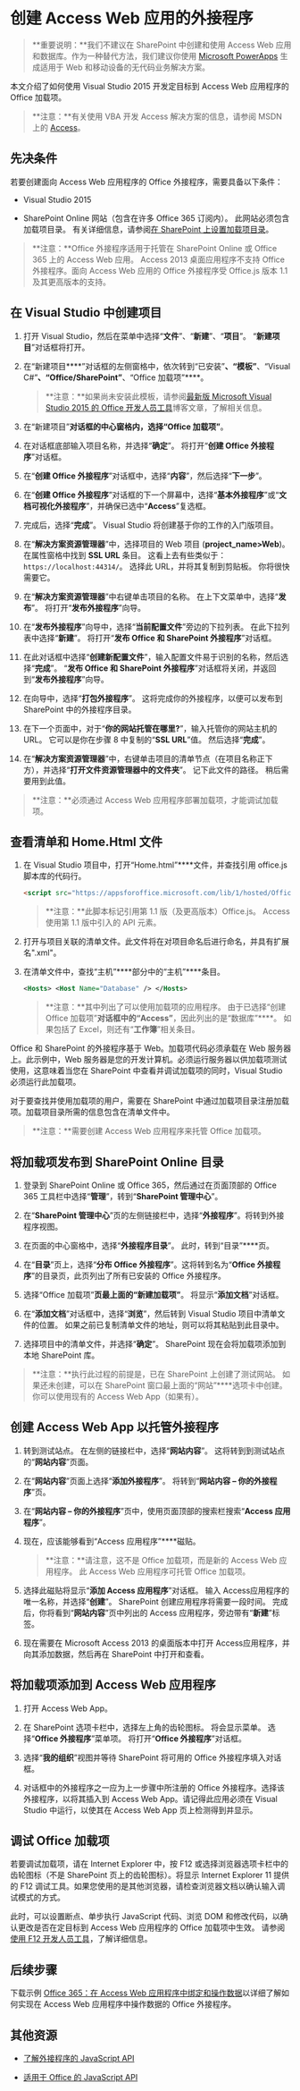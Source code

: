 # <a name="create-add-ins-for-access-web-apps"></a>创建 Access Web 应用的外接程序

>**重要说明：**我们不建议在 SharePoint 中创建和使用 Access Web 应用和数据库。作为一种替代方法，我们建议你使用 [Microsoft PowerApps](https://powerapps.microsoft.com/) 生成适用于 Web 和移动设备的无代码业务解决方案。

本文介绍了如何使用 Visual Studio 2015 开发定目标到 Access Web 应用程序的 Office 加载项。

>**注意：**有关使用 VBA 开发 Access 解决方案的信息，请参阅 MSDN 上的 [Access](https://msdn.microsoft.com/zh-cn/library/fp179695.aspx)。

## <a name="prerequisites"></a>先决条件

若要创建面向 Access Web 应用程序的 Office 外接程序，需要具备以下条件：

- Visual Studio 2015

- SharePoint Online 网站（包含在许多 Office 365 订阅内）。 此网站必须包含加载项目录。 有关详细信息，请参阅[在 SharePoint 上设置加载项目录](../publish/publish-task-pane-and-content-add-ins-to-an-add-in-catalog.md)。


>**注意：**Office 外接程序适用于托管在 SharePoint Online 或 Office 365 上的 Access Web 应用。 Access 2013 桌面应用程序不支持 Office 外接程序。面向 Access Web 应用的 Office 外接程序受 Office.js 版本 1.1 及其更高版本的支持。


## <a name="create-a-project-in-visual-studio"></a>在 Visual Studio 中创建项目

1.  打开 Visual Studio，然后在菜单中选择“**文件**”、“**新建**”、“**项目**”。 “**新建项目**”对话框将打开。

2. 在“新建项目****”对话框的左侧窗格中，依次转到“已安装”****、“模板”****、“Visual C#”****、“Office/SharePoint”****、“Office 加载项”****。

    >**注意：**如果尚未安装此模板，请参阅[最新版 Microsoft Visual Studio 2015 的 Office 开发人员工具](https://blogs.msdn.microsoft.com/visualstudio/2015/11/23/latest-microsoft-office-developer-tools-for-visual-studio-2015/)博客文章，了解相关信息。

3. 在“新建项目”****对话框的中心窗格内，选择“Office 加载项”****。

4. 在对话框底部输入项目名称，并选择“**确定**”。 将打开“**创建 Office 外接程序**”对话框。

5. 在“**创建 Office 外接程序**”对话框中，选择“**内容**”，然后选择“**下一步**”。

6. 在“**创建 Office 外接程序**”对话框的下一个屏幕中，选择“**基本外接程序**”或“**文档可视化外接程序**”，并确保已选中“**Access**”复选框。

7. 完成后，选择“**完成**”。 Visual Studio 将创建基于你的工作的入门版项目。

8. 在“**解决方案资源管理器**”中，选择项目的 Web 项目 (**project_name>Web**)。 在属性窗格中找到 **SSL URL** 条目。 这看上去有些类似于：`https://localhost:44314/`。 选择此 URL，并将其复制到剪贴板。 你将很快需要它。

9. 在“**解决方案资源管理器**”中右键单击项目的名称。 在上下文菜单中，选择“**发布**”。 将打开“**发布外接程序**”向导。

10. 在“**发布外接程序**”向导中，选择“**当前配置文件**”旁边的下拉列表。 在此下拉列表中选择“**新建**”。 将打开“**发布 Office 和 SharePoint 外接程序**”对话框。

11. 在此对话框中选择“**创建新配置文件**”，输入配置文件易于识别的名称，然后选择“**完成**”。 “**发布 Office 和 SharePoint 外接程序**”对话框将关闭，并返回到“**发布外接程序**”向导。

12. 在向导中，选择“**打包外接程序**”。 这将完成你的外接程序，以便可以发布到 SharePoint 中的外接程序目录。

13. 在下一个页面中，对于“**你的网站托管在哪里?**”，输入托管你的网站主机的 URL。 它可以是你在步骤 8 中复制的“**SSL URL**”值。 然后选择“**完成**”。

14. 在“**解决方案资源管理器**”中，右键单击项目的清单节点（在项目名称正下方），并选择“**打开文件资源管理器中的文件夹**”。 记下此文件的路径。 稍后需要用到此值。

>**注意：**必须通过 Access Web 应用程序部署加载项，才能调试加载项。

## <a name="review-the-manifest-and-the-homehtml-file"></a>查看清单和 Home.Html 文件

1. 在 Visual Studio 项目中，打开“Home.html”****文件，并查找引用 office.js 脚本库的代码行。

    ```html
    <script src="https://appsforoffice.microsoft.com/lib/1/hosted/Office.js" type="text/javascript"></script>
    ```

    >**注意：**此脚本标记引用第 1.1 版（及更高版本）Office.js。 Access 使用第 1.1 版中引入的 API 元素。

2. 打开与项目关联的清单文件。此文件将在对项目命名后进行命名，并具有扩展名".xml"。

3.  在清单文件中，查找“主机”****部分中的“主机”****条目。

    ```xml
    <Hosts> <Host Name="Database" /> </Hosts>
    ```
    
    >**注意：**其中列出了可以使用加载项的应用程序。 由于已选择“创建 Office 加载项”****对话框中的“Access”****，因此列出的是“数据库”****。 如果包括了 Excel，则还有“**工作簿**”相关条目。

Office 和 SharePoint 的外接程序基于 Web。加载项代码必须承载在 Web 服务器上。此示例中，Web 服务器是您的开发计算机。必须运行服务器以供加载项测试使用，这意味着当您在 SharePoint 中查看并调试加载项的同时，Visual Studio 必须运行此加载项。

对于要查找并使用加载项的用户，需要在 SharePoint 中通过加载项目录注册加载项。加载项目录所需的信息包含在清单文件中。

>**注意：**需要创建 Access Web 应用程序来托管 Office 加载项。

## <a name="publish-your-add-in-to-a-sharepoint-online-catalog"></a>将加载项发布到 SharePoint Online 目录

1.  登录到 SharePoint Online 或 Office 365，然后通过在页面顶部的 Office 365 工具栏中选择“**管理**”，转到“**SharePoint 管理中心**”。

2. 在“**SharePoint 管理中心**”页的左侧链接栏中，选择“**外接程序**”。将转到外接程序视图。

3. 在页面的中心窗格中，选择“**外接程序目录**”。 此时，转到“目录”****页。

4. 在“**目录**”页上，选择“**分布 Office 外接程序**”。这将转到名为“**Office 外接程序**”的目录页，此页列出了所有已安装的 Office 外接程序。

5. 选择“Office 加载项”****页最上面的“新建加载项”****。 将显示“**添加文档**”对话框。

6. 在“**添加文档**”对话框中，选择“**浏览**”，然后转到 Visual Studio 项目中清单文件的位置。 如果之前已复制清单文件的地址，则可以将其粘贴到此目录中。

7. 选择项目中的清单文件，并选择“**确定**”。 SharePoint 现在会将加载项添加到本地 SharePoint 库。

>**注意：**执行此过程的前提是，已在 SharePoint 上创建了测试网站。 如果还未创建，可以在 SharePoint 窗口最上面的“网站”****选项卡中创建。 你可以使用现有的 Access Web App（如果有）。

## <a name="create-an-access-web-app-to-host-your-add-in"></a>创建 Access Web App 以托管外接程序

1. 转到测试站点。 在左侧的链接栏中，选择“**网站内容**”。 这将转到到测试站点的“**网站内容**”页面。

2. 在“**网站内容**”页面上选择“**添加外接程序**”。 将转到“**网站内容 – 你的外接程序**”页。

3. 在“**网站内容 – 你的外接程序**”页中，使用页面顶部的搜索栏搜索“**Access 应用程序**”。

4. 现在，应该能够看到“Access 应用程序”****磁贴。

    >**注意：**请注意，这不是 Office 加载项，而是新的 Access Web 应用程序。 此 Access Web 应用程序可托管 Office 加载项。

5. 选择此磁贴将显示“**添加 Access 应用程序**”对话框。 输入 Access应用程序的唯一名称，并选择“**创建**”。 SharePoint 创建应用程序将需要一段时间。 完成后，你将看到“**网站内容**”页中列出的 Access 应用程序，旁边带有“**新建**”标签。

6. 现在需要在 Microsoft Access 2013 的桌面版本中打开 Access应用程序，并向其添加数据，然后再在 SharePoint 中打开和查看。

## <a name="add-your-add-in-to-an-access-web-apps"></a>将加载项添加到 Access Web 应用程序

1. 打开 Access Web App。

2. 在 SharePoint 选项卡栏中，选择左上角的齿轮图标。 将会显示菜单。 选择“**Office 外接程序**”菜单项。 将打开“**Office 外接程序**”对话框。

3. 选择“**我的组织**”视图并等待 SharePoint 将可用的 Office 外接程序填入对话框。

4. 对话框中的外接程序之一应为上一步骤中所注册的 Office 外接程序。选择该外接程序，以将其插入到 Access Web App。请记得此应用必须在 Visual Studio 中运行，以使其在 Access Web App 页上检测得到并显示。

## <a name="debug-your-add-in-for-office"></a>调试 Office 加载项

若要调试加载项，请在 Internet Explorer 中，按 F12 或选择浏览器选项卡栏中的齿轮图标（不是 SharePoint 页上的齿轮图标）。将显示 Internet Explorer 11 提供的 F12 调试工具。如果您使用的是其他浏览器，请检查浏览器文档以确认输入调试模式的方式。

此时，可以设置断点、单步执行 JavaScript 代码、浏览 DOM 和修改代码，以确认更改是否在定目标到 Access Web 应用程序的 Office 加载项中生效。 请参阅[使用 F12 开发人员工具](http://msdn.microsoft.com/library/ie/bg182326%28v=vs.85%29)，了解详细信息。

## <a name="next-steps"></a>后续步骤

下载示例 [Office 365：在 Access Web 应用程序中绑定和操作数据](https://code.msdn.microsoft.com/officeapps/Office-365-Bind-and-4876274e)以详细了解如何实现在 Access Web 应用程序中操作数据的 Office 外接程序。

## <a name="additional-resources"></a>其他资源

- [了解外接程序的 JavaScript API](../develop/understanding-the-javascript-api-for-office.md)

- [适用于 Office 的 JavaScript API](http://dev.office.com/reference/add-ins/javascript-api-for-office)
